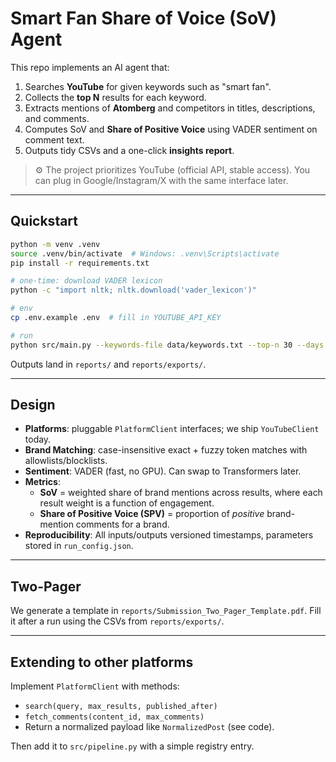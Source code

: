 # Smart Fan Share of Voice (SoV) Agent

This repo implements an AI agent that:
1. Searches **YouTube** for given keywords such as "smart fan".
2. Collects the **top N** results for each keyword.
3. Extracts mentions of **Atomberg** and competitors in titles, descriptions, and comments.
4. Computes SoV and **Share of Positive Voice** using VADER sentiment on comment text.
5. Outputs tidy CSVs and a one-click **insights report**.

> ⚙️ The project prioritizes YouTube (official API, stable access). You can plug in Google/Instagram/X with the same interface later.

---

## Quickstart

```bash
python -m venv .venv
source .venv/bin/activate  # Windows: .venv\Scripts\activate
pip install -r requirements.txt

# one-time: download VADER lexicon
python -c "import nltk; nltk.download('vader_lexicon')"

# env
cp .env.example .env  # fill in YOUTUBE_API_KEY

# run
python src/main.py --keywords-file data/keywords.txt --top-n 30 --days 365
```

Outputs land in `reports/` and `reports/exports/`.

---

## Design

- **Platforms**: pluggable `PlatformClient` interfaces; we ship `YouTubeClient` today.
- **Brand Matching**: case-insensitive exact + fuzzy token matches with allowlists/blocklists.
- **Sentiment**: VADER (fast, no GPU). Can swap to Transformers later.
- **Metrics**:
  - **SoV** = weighted share of brand mentions across results, where each result weight is a function of engagement.
  - **Share of Positive Voice (SPV)** = proportion of *positive* brand-mention comments for a brand.
- **Reproducibility**: All inputs/outputs versioned timestamps, parameters stored in `run_config.json`.

---

## Two-Pager
We generate a template in `reports/Submission_Two_Pager_Template.pdf`. Fill it after a run using the CSVs from `reports/exports/`.

---

## Extending to other platforms

Implement `PlatformClient` with methods:
- `search(query, max_results, published_after)`
- `fetch_comments(content_id, max_comments)`
- Return a normalized payload like `NormalizedPost` (see code).

Then add it to `src/pipeline.py` with a simple registry entry.
